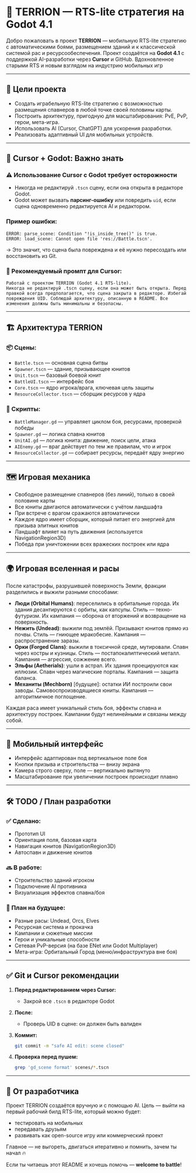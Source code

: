 # 🌌 TERRION — RTS-lite стратегия на Godot 4.1

Добро пожаловать в проект **TERRION** — мобильную RTS-lite стратегию с автоматическими боями, размещением зданий и к классической системой рас и ресурсообеспечения. Проект создаётся на **Godot 4.1** с поддержкой AI-разработки через **Cursor** и GitHub. Вдохновленное старыми RTS и новым взглядом на индустрию мобильных игр

---

## 🚀 Цели проекта

* Создать играбельную RTS-lite стратегию с возможностью размещения спавнеров в любой точке своей половины карты.
* Построить архитектуру, пригодную для масштабирования: PvE, PvP, герои, мета-игра.
* Использовать AI (Cursor, ChatGPT) для ускорения разработки.
* Реализовать адаптивный UI для мобильных устройств.

---

## 🧠 Cursor + Godot: Важно знать

### ⚠️ Использование Cursor с Godot требует осторожности

* Никогда не редактируй `.tscn` сцену, если она открыта в редакторе Godot.
* Godot может вызвать **парсинг-ошибку** или повредить `uid`, если сцена одновременно редактируется AI и редактором.

### Пример ошибки:

```log
ERROR: parse_scene: Condition "!is_inside_tree()" is true.
ERROR: load_scene: Cannot open file 'res://Battle.tscn'.
```

→ Это значит, что сцена была повреждена и её нужно пересоздать или восстановить из Git.

### 📌 Рекомендуемый промпт для Cursor:

```
Работай с проектом TERRION (Godot 4.1 RTS-lite). 
Никогда не редактируй .tscn сцену, если она может быть открыта. Перед правкой всегда предполагается, что сцена закрыта в редакторе. Избегай повреждения UID. Соблюдай архитектуру, описанную в README. Все изменения должны быть минимальны и безопасны.
```

---

## 🏗️ Архитектура TERRION

### 📦 Сцены:

* `Battle.tscn` — основная сцена битвы
* `Spawner.tscn` — здание, призывающее юнитов
* `Unit.tscn` — базовый боевой юнит
* `BattleUI.tscn` — интерфейс боя
* `Core.tscn` — ядро игрока/врага, ключевая цель защиты
* `ResourceCollector.tscn` — сборщик ресурсов у ядра

### 📜 Скрипты:

* `BattleManager.gd` — управляет циклом боя, ресурсами, проверкой победы
* `Spawner.gd` — логика спавна юнитов
* `UnitAI.gd` — логика юнита: движение, поиск цели, атака
* `AIEnemy.gd` — враг действует по тем же правилам, что и игрок
* `ResourceCollector.gd` — собирает ресурсы, передаёт ядру энергию

---

## 🗺️ Игровая механика

* Свободное размещение спавнеров (без линий), только в своей половине карты
* Все юниты двигаются автоматически с учётом ландшафта
* При встрече с врагом сражаются автоматически
* Каждое ядро имеет сборщик, который питает его энергией для призыва элитных юнитов
* Ландшафт влияет на путь движения (используется NavigationRegion3D)
* Победа при уничтожении всех вражеских построек или ядра

---

## 🌍 Игровая вселенная и расы

После катастрофы, разрушившей поверхность Земли, фракции разделились и выжили разными способами:

* **Люди (Orbital Humans)**: переселились в орбитальные города. Их здания десантируются с орбиты, как капсулы. Стиль — техно-футуризм. Их кампания — оборона от вторжений и возвращение на поверхность.
* **Нежить (Undead)**: выжили под землёй. Призывают юнитов прямо из почвы. Стиль — гниющее мракобесие. Кампания — распространение заразы.
* **Орки (Forged Clans)**: выжили в токсичной среде, мутировали. Спавн через костры и кузницы. Стиль — постапокалиптический металл. Кампания — агрессия, сожжение всего.
* **Эльфы (Aetherials)**: ушли в астрал. Их здания проецируются как иллюзии. Спавн через магические порталы. Кампания — защита баланса.
* **Механиты (Mechborn)** [будущее]: остатки ИИ построили свои заводы. Самовоспроизводящиеся юниты. Кампания — алгоритмичное поглощение.

Каждая раса имеет уникальный стиль боя, эффекты спавна и архитектуру построек. Кампании будут нелинейными и связаны между собой.

---

## 📲 Мобильный интерфейс

* Интерфейс адаптирован под вертикальное поле боя
* Кнопки призыва и строительства — внизу экрана
* Камера строго сверху, поле — вертикально вытянуто
* Масштабирование при увеличении построек происходит плавно

---

## 🛠️ TODO / План разработки

### ✅ Сделано:

* Прототип UI
* Ориентация поля, базовая карта
* Навигация юнитов (NavigationRegion3D)
* Автоспавн и движение юнитов

### 🔜 В работе:

* Строительство зданий игроком
* Подключение AI противника
* Визуализация эффектов спавна/боя

### 🔮 План на будущее:

* Разные расы: Undead, Orcs, Elves
* Ресурсная система и прокачка
* Кампании и сюжетные миссии
* Герои и уникальные способности
* Сетевая PvP-версия (на базе ENet или Godot Multiplayer)
* Мета-игра: Орбитальный Город (меню/инфраструктура вне боя)

---

## ✅ Git и Cursor рекомендации

1. **Перед редактированием через Cursor:**

   * Закрой все `.tscn` в редакторе Godot
2. **После:**

   * Проверь UID в сцене: он должен быть валиден
3. **Коммит:**

   ```bash
   git commit -m "safe AI edit: scene closed"
   ```
4. **Проверка перед пушем:**

   ```bash
   grep 'gd_scene format' scenes/*.tscn
   ```

---

## 🤖 От разработчика

Проект TERRION создаётся вручную и с помощью AI. Цель — выйти на первый рабочий билд RTS-lite, который можно будет:

* тестировать на мобильных
* передавать друзьям
* развивать как open-source игру или коммерческий проект

Главное — не выгореть, двигаться итеративно и помнить, зачем ты начал 🔥

Если ты читаешь этот README и хочешь помочь — **welcome to battle**!



	

  
